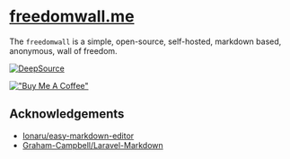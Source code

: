 # [freedomwall.me](https://freedomwall.me)

The `freedomwall` is a simple, open-source, self-hosted, markdown based, anonymous, wall of freedom.

[![DeepSource](https://deepsource.io/gh/bg117/freedomwall.svg/?label=active+issues&show_trend=true&token=ePqGFvA14TZa07nIpgOk9B75)](https://deepsource.io/gh/bg117/freedomwall/?ref=repository-badge)

[!["Buy Me A Coffee"](https://www.buymeacoffee.com/assets/img/custom_images/orange_img.png)](https://www.buymeacoffee.com/bg117)

## Acknowledgements

- [Ionaru/easy-markdown-editor](https://github.com/Ionaru/easy-markdown-editor)
- [Graham-Campbell/Laravel-Markdown](https://github.com/Graham-Campbell/Laravel-Markdown)
